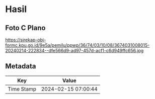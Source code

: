 # Hasil

## Foto C Plano

https://sirekap-obj-formc.kpu.go.id/9e5a/pemilu/ppwp/36/74/03/10/08/3674031008015-20240214-222834--dfe566d9-ad97-457d-acf1-c6d949ffc656.jpg


## Metadata

| Key        | Value               |
| ---------- | ------------------- |
| Time Stamp | 2024-02-15 07:00:44 |



